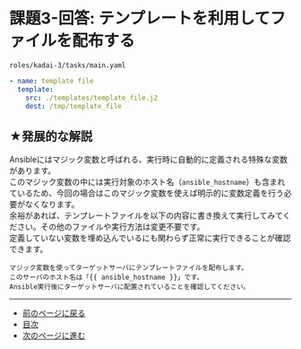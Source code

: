 # 課題3-回答: テンプレートを利用してファイルを配布する

`roles/kadai-3/tasks/main.yaml`

```yaml
- name: template file
  template:
    src: ./templates/template_file.j2
    dest: /tmp/template_file
```

## ★発展的な解説

Ansibleにはマジック変数と呼ばれる、実行時に自動的に定義される特殊な変数があります。  
このマジック変数の中には実行対象のホスト名（`ansible_hostname`）も含まれているため、今回の場合はこのマジック変数を使えば明示的に変数定義を行う必要がなくなります。  
余裕があれば、テンプレートファイルを以下の内容に書き換えて実行してみてください。その他のファイルや実行方法は変更不要です。  
定義していない変数を埋め込んでいるにも関わらず正常に実行できることが確認できます。

```text
マジック変数を使ってターゲットサーバにテンプレートファイルを配布します。
このサーバのホスト名は「{{ ansible_hostname }}」です。
Ansible実行後にターゲットサーバに配置されていることを確認してください。
```

---

- [前のページに戻る](step06.md)
- [目次](README.md)
- [次のページに進む](step07.md)

